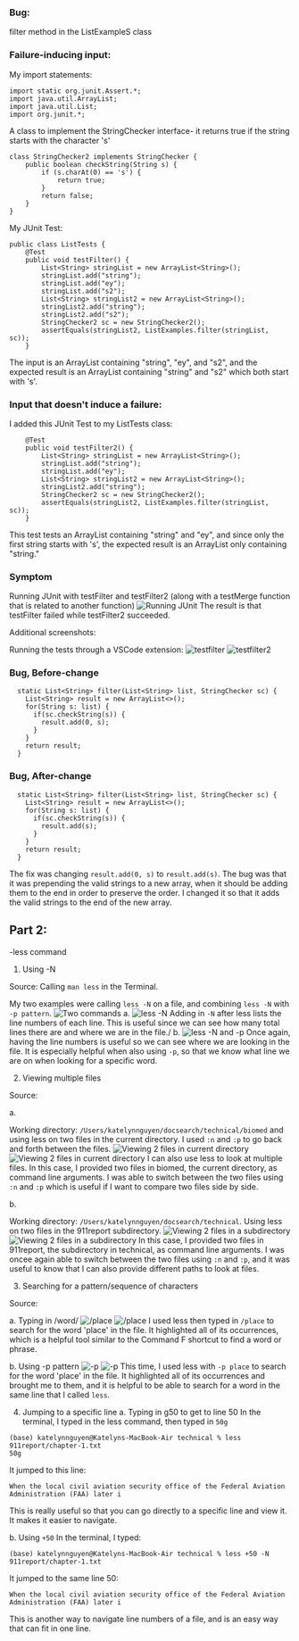 ### Bug: 
filter method in the ListExampleS class
### Failure-inducing input:

My import statements:
```
import static org.junit.Assert.*;
import java.util.ArrayList;
import java.util.List;
import org.junit.*;
```

A class to implement the StringChecker interface- it returns true if the string starts with the character 's'
```
class StringChecker2 implements StringChecker {
    public boolean checkString(String s) {
        if (s.charAt(0) == 's') {
            return true;
        }
        return false;
    }
}
```

My JUnit Test:
```
public class ListTests {
    @Test
    public void testFilter() {
        List<String> stringList = new ArrayList<String>();
        stringList.add("string");
        stringList.add("ey");
        stringList.add("s2");
        List<String> stringList2 = new ArrayList<String>();
        stringList2.add("string");
        stringList2.add("s2");
        StringChecker2 sc = new StringChecker2();
        assertEquals(stringList2, ListExamples.filter(stringList, sc));
    }
```
The input is an ArrayList containing "string", "ey", and "s2", and the expected result is an ArrayList containing "string" and "s2" which both start with 's'.

### Input that doesn't induce a failure:
I added this JUnit Test to my ListTests class:
```
    @Test
    public void testFilter2() {
        List<String> stringList = new ArrayList<String>();
        stringList.add("string");
        stringList.add("ey");
        List<String> stringList2 = new ArrayList<String>();
        stringList2.add("string");
        StringChecker2 sc = new StringChecker2();
        assertEquals(stringList2, ListExamples.filter(stringList, sc));
    }
```
This test tests an ArrayList containing "string" and "ey", and since only the first string starts with 's', the expected result is an ArrayList only containing "string." 

### Symptom
Running JUnit with testFilter and testFilter2 (along with a testMerge function that is related to another function)
![Running JUnit](junit_listTests.png)
The result is that testFilter failed while testFilter2 succeeded.

Additional screenshots:

Running the tests through a VSCode extension:
![testfilter](failure_testfilter.png)
![testfilter2](success_testfilter2.png)
### Bug, Before-change
```
  static List<String> filter(List<String> list, StringChecker sc) {
    List<String> result = new ArrayList<>();
    for(String s: list) {
      if(sc.checkString(s)) {
        result.add(0, s);
      }
    }
    return result;
  }
```
### Bug, After-change
```
  static List<String> filter(List<String> list, StringChecker sc) {
    List<String> result = new ArrayList<>();
    for(String s: list) {
      if(sc.checkString(s)) {
        result.add(s);
      }
    }
    return result;
  }
```
The fix was changing `result.add(0, s)` to `result.add(s)`. The bug was that it was prepending the valid strings to a new array, when it should be adding them to the end in order to preserve the order. I changed it so that it adds the valid strings to the end of the new array.

## Part 2:
-less command

1. Using -N
   
Source: Calling `man less` in the Terminal. [](https://man.archlinux.org/man/less.1#D)

My two examples were calling `less -N` on a file, and combining `less -N` with `-p pattern`.
![Two commands](less1-3.png)
a.
![less -N](less1-1.png)
Adding in `-N` after less lists the line numbers of each line. This is useful since we can see how many total lines there are and where we are in the file./
b.
![less -N and -p](less1-2.png)
Once again, having the line numbers is useful so we can see where we are looking in the file. It is especially helpful when also using `-p`, so that we know what line we are on when looking for a specific word.

2. Viewing multiple files

Source: [](https://www.thegeekstuff.com/2010/02/unix-less-command-10-tips-for-effective-navigation/)

a. 

Working directory: `/Users/katelynnguyen/docsearch/technical/biomed` and using less on two files in the current directory. I used `:n` and `:p` to go back and forth between the files.
![Viewing 2 files in current directory](less2-1.png)
![Viewing 2 files in current directory](less2-2.png)
I can also use less to look at multiple files. In this case, I provided two files in biomed, the current directory, as command line arguments. I was able to switch between the two files using `:n` and `:p` which is useful if I want to compare two files side by side.

b.

Working directory: `/Users/katelynnguyen/docsearch/technical`. Using less on two files in the 911report subdirectory.
![Viewing 2 files in a subdirectory](less2-4.png)
![Viewing 2 files in a subdirectory](less2-3.png)
In this case, I provided two files in 911report, the subdirectory in technical, as command line arguments. I was oncee again able to switch between the two files using `:n` and `:p`, and it was useful to know that I can also provide different paths to look at files.

3. Searching for a pattern/sequence of characters
   
Source: [](https://ioflood.com/blog/less-linux-command/#Advanced_Usage_of_the_8216less8217_Linux_Command)

a. Typing in /word/
![/place](less3-1.png)
![/place](less3-2.png)
I used less then typed in `/place` to search for the word 'place' in the file. It highlighted all of its occurrences, which is a helpful tool similar to the Command F shortcut to find a word or phrase.

b. Using -p pattern
![-p](less3-3.png)
![-p](less3-4.png)
This time, I used less with `-p place` to search for the word 'place' in the file. It highlighted all of its occurrences and brought me to them, and it is helpful to be able to search for a word in the same line that I called `less`.

4. Jumping to a specific line
a. Typing in g50 to get to line 50
In the terminal, I typed in the less command, then typed in `50g`
```
(base) katelynnguyen@Katelyns-MacBook-Air technical % less 911report/chapter-1.txt
50g
```
It jumped to this line:
```
When the local civil aviation security office of the Federal Aviation Administration (FAA) later i
```
This is really useful so that you can go directly to a specific line and view it. It makes it easier to navigate.

b. Using `+50`
In the terminal, I typed:
```
(base) katelynnguyen@Katelyns-MacBook-Air technical % less +50 -N 911report/chapter-1.txt
```
It jumped to the same line 50:
```
When the local civil aviation security office of the Federal Aviation Administration (FAA) later i
```

This is another way to navigate line numbers of a file, and is an easy way that can fit in one line.
